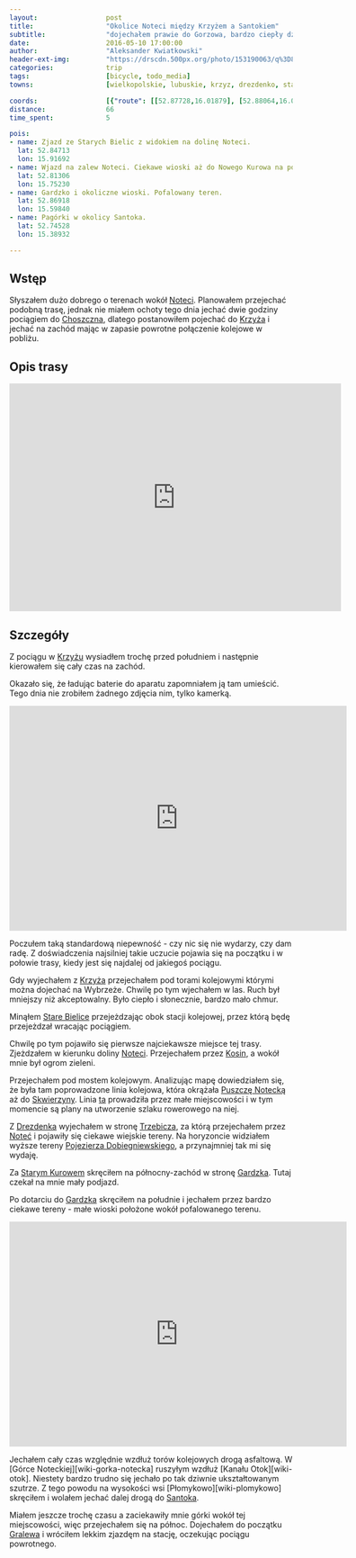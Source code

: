 ```yaml
---
layout:                 post
title:                  "Okolice Noteci między Krzyżem a Santokiem"
subtitle:               "dojechałem prawie do Gorzowa, bardzo ciepły dzień"
date:                   2016-05-10 17:00:00
author:                 "Aleksander Kwiatkowski"
header-ext-img:         "https://drscdn.500px.org/photo/153190063/q%3D80_m%3D2000/224d7e8f364e742095bea1269bdb4a8a"
categories:             trip
tags:                   [bicycle, todo_media]
towns:                  [wielkopolskie, lubuskie, krzyz, drezdenko, stare_kurowo, strzelce_krajenskie, zwierzyn, santok]

coords:                 [{"route": [[52.87728,16.01879], [52.88064,16.01158], [52.87132,15.97956], [52.86241,15.96377], [52.85696,15.92780], [52.84313,15.91648], [52.84245,15.87279], [52.84821,15.83579], [52.83467,15.82833], [52.81725,15.79932], [52.81211,15.75331], [52.81880,15.74396], [52.81471,15.73057], [52.82104,15.72224], [52.85774,15.70971], [52.85401,15.65272], [52.86982,15.59770], [52.83851,15.58628], [52.82684,15.55513], [52.81844,15.55230], [52.81367,15.53839], [52.80236,15.53873], [52.78554,15.49951], [52.78393,15.49985], [52.76410,15.45908], [52.76363,15.43016], [52.75236,15.42750], [52.73869,15.40904], [52.74316,15.40801], [52.74737,15.38913], [52.74498,15.39960], [52.75724,15.42870], [52.75085,15.42578]], "type": "bicycle"}]
distance:               66
time_spent:             5

pois:
- name: Zjazd ze Starych Bielic z widokiem na dolinę Noteci.
  lat: 52.84713
  lon: 15.91692
- name: Wjazd na zalew Noteci. Ciekawe wioski aż do Nowego Kurowa na północ.
  lat: 52.81306
  lon: 15.75230
- name: Gardzko i okoliczne wioski. Pofalowany teren.
  lat: 52.86918
  lon: 15.59840
- name: Pagórki w okolicy Santoka.
  lat: 52.74528
  lon: 15.38932

---
```


[wiki-linia-430]:        https://pl.wikipedia.org/wiki/Linia_kolejowa_nr_430
[wiki-pojezierze-dob]:   https://pl.wikipedia.org/wiki/Pojezierze_Dobiegniewskie
[wiki-notec]:            https://pl.wikipedia.org/wiki/Note%C4%87
[wiki-choszczno]:        https://pl.wikipedia.org/wiki/Choszczno
[wiki-krzyz]:            https://pl.wikipedia.org/wiki/Krzy%C5%BC_Wielkopolski
[wiki-stare-bielice]:    https://pl.wikipedia.org/wiki/Stare_Bielice_(wojew%C3%B3dztwo_lubuskie)
[wiki-kosin]:            https://pl.wikipedia.org/wiki/Kosin_(wojew%C3%B3dztwo_lubuskie)
[wiki-puszcza-notecka]:  https://pl.wikipedia.org/wiki/Puszcza_Notecka
[wiki-skwierzyna]:       https://pl.wikipedia.org/wiki/Skwierzyna
[wiki-drezdenko]:        https://pl.wikipedia.org/wiki/Drezdenko
[wiki-trzebicz]:         https://pl.wikipedia.org/wiki/Trzebicz_(wojew%C3%B3dztwo_lubuskie)
[wiki-stare-kurowo]:     https://pl.wikipedia.org/wiki/Stare_Kurowo
[wiki-gardzko]:          https://pl.wikipedia.org/wiki/Gardzko
[wiki-santok]:           https://pl.wikipedia.org/wiki/Santok
[wiki-gralewo]:          https://pl.wikipedia.org/wiki/Gralewo

Wstęp
-----

Słyszałem dużo dobrego o terenach wokół [Noteci][wiki-notec]. Planowałem
przejechać podobną trasę, jednak nie miałem ochoty tego dnia jechać dwie godziny
pociągiem do [Choszczna][wiki-choszczno], dlatego postanowiłem
pojechać do [Krzyża][wiki-krzyz] i jechać na zachód mając w zapasie powrotne
połączenie kolejowe w pobliżu.

Opis trasy
----------

<iframe height='405' width='590' frameborder='0' allowtransparency='true' scrolling='no' src='https://www.strava.com/activities/571678602/embed/03e7c76c509834a8b847e95e6e5bb16d8aaa1519'></iframe>

Szczegóły
---------

Z pociągu w [Krzyżu][wiki-krzyz] wysiadłem trochę przed południem i
następnie kierowałem się cały czas na zachód.

Okazało się, że ładując baterie do aparatu zapomniałem ją tam umieścić. Tego dnia
nie zrobiłem żadnego zdjęcia nim, tylko kamerką.

<div class="vimeo"><iframe src='http://player.vimeo.com/video/167416679' width="600" height="400" frameborder="0" webkitAllowFullScreen mozallowfullscreen allowFullScreen> </iframe></div>

Poczułem taką standardową niepewność - czy nic się nie wydarzy, czy dam radę.
Z doświadczenia najsilniej takie uczucie pojawia się na początku i w połowie trasy,
kiedy jest się najdalej od jakiegoś pociągu.

Gdy wyjechałem z [Krzyża][wiki-krzyz] przejechałem pod torami kolejowymi którymi
można dojechać na Wybrzeże. Chwilę po tym wjechałem w las. Ruch był mniejszy
niż akceptowalny. Było ciepło i słonecznie, bardzo mało chmur.

Minąłem [Stare Bielice][wiki-stare-bielice] przejeżdzając obok
stacji kolejowej, przez którą będę przejeżdzał wracając pociągiem.

Chwilę po tym pojawiło się pierwsze najciekawsze miejsce tej trasy. Zjeżdzałem w
kierunku doliny [Noteci][wiki-notec]. Przejechałem przez [Kosin][wiki-kosin], a
wokół mnie był ogrom zieleni.

Przejechałem pod mostem kolejowym. Analizując mapę dowiedziałem się, że była tam
poprowadzone linia kolejowa, która okrążała [Puszczę Notecką][wiki-puszcza-notecka] aż do
[Skwierzyny][wiki-skwierzyna]. Linia [ta][wiki-linia-430] prowadziła przez
małe miejscowości i w tym momencie są plany na utworzenie szlaku rowerowego na niej.

Z [Drezdenka][wiki-drezdenko] wyjechałem w stronę [Trzebicza][wiki-trzebicz], za
którą przejechałem przez [Noteć][wiki-notec] i pojawiły się ciekawe wiejskie
tereny. Na horyzoncie widziałem wyższe tereny
[Pojezierza Dobiegniewskiego][wiki-pojezierze-dob],
a przynajmniej tak mi się wydaję.

Za [Starym Kurowem][wiki-stare-kurowo] skręciłem na północny-zachód w stronę
[Gardzka][wiki-gardzko]. Tutaj czekał na mnie mały podjazd.

Po dotarciu do [Gardzka][wiki-gardzko] skręciłem na południe i jechałem
przez bardzo ciekawe tereny - małe wioski położone wokół pofalowanego terenu.

<div class="vimeo"><iframe src='http://player.vimeo.com/video/167449698' width="600" height="400" frameborder="0" webkitAllowFullScreen mozallowfullscreen allowFullScreen> </iframe></div>

Jechałem cały czas względnie wzdłuż torów kolejowych drogą asfaltową. W
[Górce Noteckiej][wiki-gorka-notecka] ruszyłym wzdłuż [Kanału Otok][wiki-otok].
Niestety bardzo trudno się jechało po tak dziwnie ukształtowanym szutrze.
Z tego powodu na wysokości wsi [Płomykowo][wiki-plomykowo] skręciłem i wolałem
jechać dalej drogą do [Santoka][wiki-santok].

Miałem jeszcze trochę czasu a zaciekawiły mnie górki wokół tej miejscowości,
więc przejechałem się na północ. Dojechałem do początku [Gralewa][wiki-gralewo]
i wróciłem lekkim zjazdęm na stację, oczekując pociągu powrotnego.
